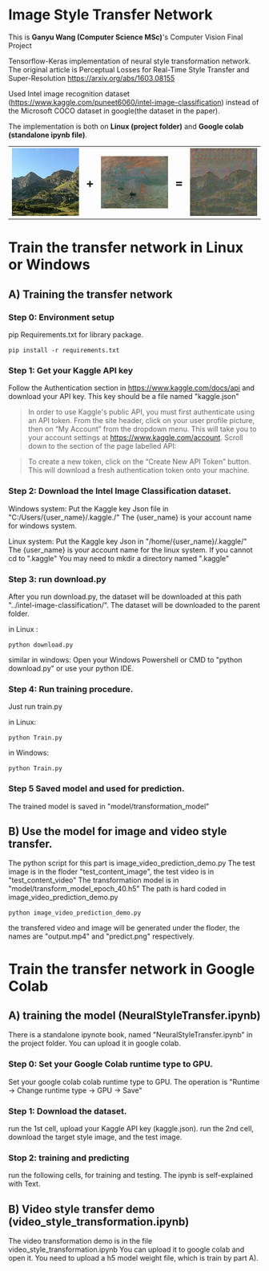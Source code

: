 # Image Style Transfer Network

This is **Ganyu Wang (Computer Science MSc)**'s Computer Vision Final Project

Tensorflow-Keras implementation of neural style transformation network.
The original article is Perceptual Losses for Real-Time Style Transfer and Super-Resolution https://arxiv.org/abs/1603.08155

Used Intel image recognition dataset (https://www.kaggle.com/puneet6060/intel-image-classification)
instead of the Microsoft COCO dataset in google(the dataset in the paper).

The implementation is both on **Linux (project folder)** and **Google colab (standalone ipynb file)**.

<table style="width:100%">
  <tr>
    <th><img src="test_content_image/20123.jpg" alt="content" width="256"/></th>
    <th> <font size="5"> + </font> </th>
    <th><img src="style_img/impression_sunrise.jpg" alt="style" width="256"/></th>
    <th> <font size="5"> = </font> </th>
    <th><img src="Best.png" alt="result" width="256"/></th>
  </tr>

</table>


# Train the transfer network in Linux or Windows
## A) Training the transfer network
### Step 0: Environment setup

pip Requirements.txt for library package.
```
pip install -r requirements.txt
```

### Step 1: Get your Kaggle API key
Follow the Authentication section in https://www.kaggle.com/docs/api and download your API key. This key should be a file named "kaggle.json"
 

> In order to use Kaggle's public API, you must first authenticate using an API token. From the site header, click on your user profile picture, then on “My Account” from the dropdown menu. This will take you to your account settings at https://www.kaggle.com/account. Scroll down to the section of the page labelled API:

> To create a new token, click on the “Create New API Token” button. This will download a fresh authentication token onto your machine.


### Step 2: Download the Intel Image Classification dataset. 


Windows system:
Put the Kaggle key Json file in "C:/Users/{user_name}/.kaggle./"
The {user_name} is your account name for windows system.

Linux system:
Put the Kaggle key Json in "/home/{user_name}/.kaggle/"
The {user_name} is your account name for the linux system.
If you cannot cd to ".kaggle"
You may need to mkdir a directory named ".kaggle"


### Step 3: run download.py
After you run download.py, the dataset will be downloaded at this path "../intel-image-classification/". The dataset will be downloaded to the parent folder.

in Linux :
```
python download.py
```

similar in windows:
Open your Windows Powershell or CMD to "python download.py" or use your python IDE.

### Step 4: Run training procedure.
Just run train.py

in Linux:
```
python Train.py
```
in Windows:
```
python Train.py
```
### Step 5 Saved model and used for prediction. 
The trained model is saved in "model/transformation_model"

## B) Use the model for image and video style transfer. 
The python script for this part is image_video_prediction_demo.py
The test image is in the floder "test_content_image", the test video is in "test_content_video"
The transformation model is in "model/transform_model_epoch_40.h5"
The path is hard coded in image_video_prediction_demo.py
```
python image_video_prediction_demo.py
```
the transfered video and image will be generated under the floder, the names are "output.mp4" and "predict.png" respectively. 

# Train the transfer network in Google Colab

## A) training the model (NeuralStyleTransfer.ipynb)
There is a standalone ipynote book, named "NeuralStyleTransfer.ipynb" in the project folder. 
You can upload it in google colab.

### Step 0: Set your Google Colab runtime type to GPU.
Set your google colab colab runtime type to GPU. The operation is "Runtime -> Change runtime type -> GPU -> Save"

### Step 1: Download the dataset.
run the 1st cell, upload your Kaggle API key (kaggle.json).
run the 2nd cell, download the target style image, and the test image. 

### Stop 2: training and predicting
run the following cells, for training and testing.
The ipynb is self-explained with Text.

## B) Video style transfer demo (video_style_transformation.ipynb)
The video transformation demo is in the file video_style_transformation.ipynb
You can upload it to google colab and open it.
You need to upload a h5 model weight file, which is train by part A).


